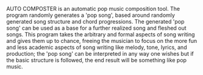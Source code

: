 AUTO COMPOSTER is an automatic pop music composition tool. The program randomly generates a 'pop song', based around randomly generated song structure and chord progressions. The generated 'pop song' can be used as a base for a further realized song and fleshed out songs. This program takes the arbitrary and formal aspects of song writing and gives them up to chance, freeing the musician to focus on the more fun and less academic aspects of song writing like melody, tone, lyrics, and production; the 'pop song' can be interpreted in any way one wishes but if the basic structure is followed, the end result will be something like pop music.
